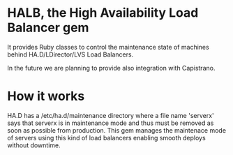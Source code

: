 HALB, the High Availability Load Balancer gem
====================

It provides Ruby classes to control the maintenance state of machines behind HA.D/LDirector/LVS Load Balancers.

In the future we are planning to provide also integration with Capistrano.

How it works
============
HA.D has a /etc/ha.d/maintenance directory where a file name 'serverx' says that serverx is in maintenance mode and thus must be removed as soon as possible from production.
This gem manages the maintenace mode of servers using this kind of load balancers enabling smooth deploys without downtime.

